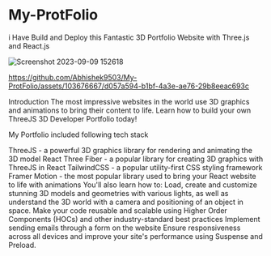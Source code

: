 # My-ProtFolio
i Have Build and Deploy  this  Fantastic 3D Portfolio Website with Three.js and React.js

![Screenshot 2023-09-09 152618](https://github.com/Abhishek9503/My-ProtFolio/assets/103676667/38883405-33d1-4b53-839a-3563a162b230)


https://github.com/Abhishek9503/My-ProtFolio/assets/103676667/d057a594-b1bf-4a3e-ae76-29b8eeac693c


Introduction
The most impressive websites in the world use 3D graphics and animations to bring their content to life. Learn how to build your own ThreeJS 3D Developer Portfolio today!

My Portfolio included following tech stack

ThreeJS - a powerful 3D graphics library for rendering and animating the 3D model
React Three Fiber - a popular library for creating 3D graphics with ThreeJS in React
TailwindCSS - a popular utility-first CSS styling framework
Framer Motion - the most popular library used to bring your React website to life with animations You'll also learn how to:
Load, create and customize stunning 3D models and geometries with various lights, as well as understand the 3D world with a camera and positioning of an object in space.
Make your code reusable and scalable using Higher Order Components (HOCs) and other industry-standard best practices
Implement sending emails through a form on the website
Ensure responsiveness across all devices and improve your site's performance using Suspense and Preload.
